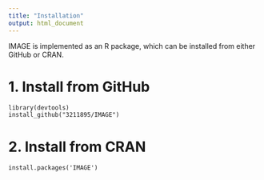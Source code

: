 ```yaml
---
title: "Installation"
output: html_document
---
```




IMAGE is implemented as an R package, which can be installed from either GitHub or CRAN.

# 1. Install from GitHub
```
library(devtools)
install_github("3211895/IMAGE")
```
# 2. Install from CRAN
```
install.packages('IMAGE')
```
